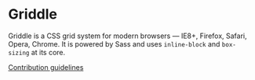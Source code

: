 # Griddle

Griddle is a CSS grid system for modern browsers &mdash; IE8+, Firefox, Safari, Opera, Chrome. It is powered by Sass and uses `inline-block` and `box-sizing` at its core.

[Contribution guidelines](https://github.com/necolas/issue-guidelines)
